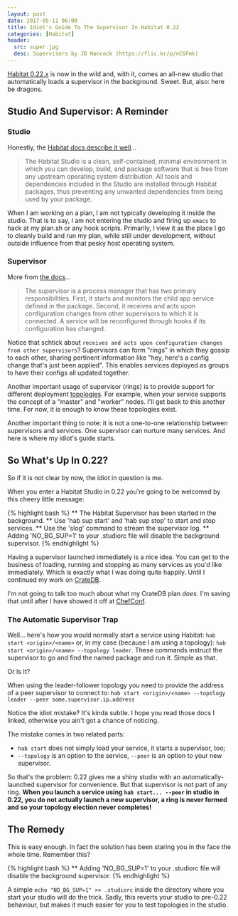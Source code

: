 ```yaml
---
layout: post
date: 2017-05-11 06:00
title: Idiot's Guide To The Supervisor In Habitat 0.22
categories: [Habitat]
header:
  src: super.jpg
  desc: Supervisors by JD Hancock (https://flic.kr/p/nC6Fmk)
---
```

[Habitat
0.22.x](https://forums.habitat.sh/t/habitat-0-22-0-released/326) is
now in the wild and, with it, comes an all-new studio that
automatically loads a supervisor in the background. Sweet. But, also:
here be dragons.

## Studio And Supervisor: A Reminder

### Studio

Honestly, the [Habitat docs describe it
well](https://www.habitat.sh/docs/concepts-studio/)...

> The Habitat Studio is a clean, self-contained, minimal environment in
> which you can develop, build, and package software that is free from
> any upstream operating system distribution. All tools and dependencies
> included in the Studio are installed through Habitat packages, thus
> preventing any unwanted dependencies from being used by your package.

When I am working on a plan, I am not typically developing it inside
the studio. That is to say, I am not entering the studio and firing up
`emacs` to hack at my plan.sh or any hook scripts. Primarily, I view
it as the place I go to cleanly build and run my plan, while still
under development, without outside influence from that pesky host
operating system.

### Supervisor

More from [the
docs](https://www.habitat.sh/docs/concepts-supervisor/)...

> The supervisor is a process manager that has two primary
> responsibilities. First, it starts and monitors the child app service
> defined in the package. Second, it receives and acts upon
> configuration changes from other supervisors to which it is
> connected. A service will be reconfigured through hooks if its
> configuration has changed.

Notice that schtick about `receives and acts upon configuration
changes from other supervisors`? Supervisors can form "rings" in which
they gossip to each other, sharing pertinent information like "hey,
here's a config change that's just been applied". This enables
services deployed as groups to have their configs all updated
together.

Another important usage of supervisor (rings) is to provide support
for different deployment
[topologies](https://www.habitat.sh/docs/run-packages-topologies/). For
example, when your service supports the concept of a "master" and
"worker" nodes. I'll get back to this another time. For now, it is
enough to know these topologies exist.

Another important thing to note: it is not a one-to-one relationship
between supervisors and services. One supervisor can nurture many
services. And here is where my idiot's guide starts.

## So What's Up In 0.22?

So if it is not clear by now, the idiot in question is me.

When you enter a Habitat Studio in 0.22 you're going to be welcomed by
this cheery little message:

{% highlight bash %}
** The Habitat Supervisor has been started in the background.
** Use 'hab sup start' and 'hab sup stop' to start and stop services.
** Use the 'slog' command to stream the supervisor log.
** Adding 'NO_BG_SUP=1' to your .studiorc file will disable the background supervisor.
{% endhighlight %}

Having a supervisor launched immediately is a nice idea. You can get
to the business of loading, running and stopping as many services as
you'd like immediately. Which is exactly what I was doing quite
happily. Until I continued my work on [CrateDB](https://crate.io).

I'm not going to talk too much about what my CrateDB plan _does_. I'm
saving that until after I have showed it off at
[ChefConf](https://chefconf.chef.io).

### The Automatic Supervisor Trap

Well... here's how you would normally start a service using Habitat:
`hab start <origin>/<name>` or, in my case (because I am using a
topology): `hab start <origin>/<name> --topology leader`. These
commands instruct the supervisor to go and find the named package and
run it. Simple as that.

Or Is It?

When using the leader-follower topology you need to provide the
address of a peer supervisor to connect to: `hab start <origin>/<name>
--topology leader --peer some.supervisor.ip.address`

Notice the idiot mistake? It's kinda subtle. I hope you read those
docs I linked, otherwise you ain't got a chance of noticing.

The mistake comes in two related parts:

- `hab start` does not simply load your service, it starts a
  supervisor, too;
- `--topology` is an option to the service, `--peer` is an option to
  your new supervisor.

So that's the problem: 0.22 gives me a shiny studio with an
automatically-launched supervisor for convenience. But that supervisor
is not part of any ring. **When you launch a service using `hab
start... --peer` in studio in 0.22, you do not actually launch a new
supervisor, a ring is never formed and so your topology election never
completes!**

## The Remedy

This is easy enough. In fact the solution has been staring you in the face the whole time. Remember this?

{% highlight bash %}
** Adding 'NO_BG_SUP=1' to your .studiorc file will disable the background supervisor.
{% endhighlight %}

A simple `echo "NO_BG_SUP=1" >> .studiorc` inside the directory where
you start your studio will do the trick. Sadly, this reverts your
studio to pre-0.22 behaviour, but makes it much easier for you to test
topologies in the studio.